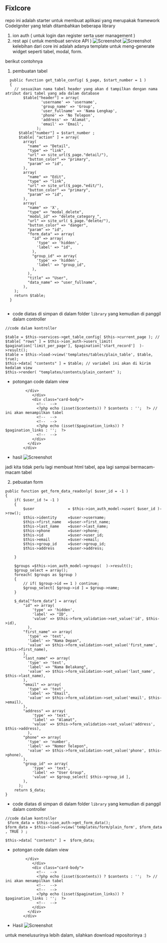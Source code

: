 ## Fixlcore

repo ini adalah starter untuk membuat aplikasi yang merupakak framework CodeIgniter yang telah ditambahkan beberapa library 
1. ion auth ( untuk login dan register serta user management )
2. rest api ( untuk membuat service API )
![Screenshot](OVERVIEW/0.PNG)
![Screenshot](OVERVIEW/1.PNG)
kelebihan dari core ini adalah adanya template untuk meng-generate widget seperti tabel, modal, form.

berikut contohnya 
1. pembuatan tabel

```
  public function get_table_config( $_page, $start_number = 1 )
  {
	// sesuaikan nama tabel header yang akan d tampilkan dengan nama atribut dari tabel yang ada dalam database
	    $table["header"] = array(
				'username' => 'username',
				'group_name' => 'Group',
				'user_fullname' => 'Nama Lengkap',
				'phone' => 'No Telepon',
				'address' => 'Alamat',
				'email' => 'Email',
			  );
	  $table["number"] = $start_number ;
	  $table[ "action" ] = array(
		array(
		  "name" => "Detail",
		  "type" => "link",
		  "url" => site_url($_page."detail/"),
		  "button_color" => "primary",
		  "param" => "id",
		),
		array(
		  "name" => "Edit",
		  "type" => "link",
		  "url" => site_url($_page."edit/"),
		  "button_color" => "primary",
		  "param" => "id",
		),
		array(
		  "name" => 'X',
		  "type" => "modal_delete",
		  "modal_id" => "delete_category_",
		  "url" => site_url( $_page."delete/"),
		  "button_color" => "danger",
		  "param" => "id",
		  "form_data" => array(
			"id" => array(
			  'type' => 'hidden',
			  'label' => "id",
			),
			"group_id" => array(
			  'type' => 'hidden',
			  'label' => "group_id",
			),
		  ),
		  "title" => "User",
		  "data_name" => "user_fullname",
		),
	);
    return $table;
  }
  
```
- code diatas di simpan di dalam folder ``library`` yang kemudian di panggil dalam controller
```
//code dalam kontroller

$table = $this->services->get_table_config( $this->current_page ); // 
$table[ "rows" ] = $this->ion_auth->users_limit( $pagination['limit_per_page'], $pagination['start_record']  )->result(); 
$table = $this->load->view('templates/tables/plain_table', $table, true);
$this->data[ "contents" ] = $table; // variabel ini akan di kirim kedalam view
$this->render( "templates/contents/plain_content" );

```
- potongan code dalam view 
```
         </div>
            </div>
            <div class="card-body">
              <!--  -->
              <?php echo (isset($contents)) ? $contents : '';  ?> // ini akan menampilkan tabel
              <!--  -->
              <!--  -->
              <?php echo (isset($pagination_links)) ? $pagination_links : '';  ?>
              <!--  -->
            </div>
          </div>
        </div>
```
- hasil 
![Screenshot](OVERVIEW/3.PNG)

jadi kita tidak perlu lagi membuat html tabel, apa lagi sampai bermacam- macam tabel

2. pebuatan form
```
public function get_form_data_readonly( $user_id = -1 )
{
	if( $user_id != -1 )
	{
		$user 				= $this->ion_auth_model->user( $user_id )->row();
		$this->identity		=$user->username;
		$this->first_name	=$user->first_name;
		$this->last_name	=$user->last_name;
		$this->phone		=$user->phone;
		$this->id			=$user->user_id;
		$this->email		=$user->email;
		$this->group_id		=$user->group_id;
		$this->address		=$user->address;

	}

	$groups =$this->ion_auth_model->groups(  )->result();
	$group_select = array();
	foreach( $groups as $group )
	{
		// if( $group->id == 1 ) continue;
		$group_select[ $group->id ] = $group->name;
	}

	$_data["form_data"] = array(
		"id" => array(
			'type' => 'hidden',
			'label' => "ID",
			'value' => $this->form_validation->set_value('id', $this->id),
		  ),
		"first_name" => array(
		  'type' => 'text',
		  'label' => "Nama Depan",
		  'value' => $this->form_validation->set_value('first_name', $this->first_name),
		),
		"last_name" => array(
		  'type' => 'text',
		  'label' => "Nama Belakang",
		  'value' => $this->form_validation->set_value('last_name', $this->last_name),
		),
		"email" => array(
		  'type' => 'text',
		  'label' => "Email",
		  'value' => $this->form_validation->set_value('email', $this->email),			  
		),
		"address" => array(
			'type' => 'text',
			'label' => "Alamat",
			'value' => $this->form_validation->set_value('address', $this->address),			  
		  ),
		"phone" => array(
		  'type' => 'number',
		  'label' => "Nomor Telepon",
		  'value' => $this->form_validation->set_value('phone', $this->phone),			  
		),
		"group_id" => array(
			'type' => 'text',
			'label' => "User Group",
			'value' => $group_select[ $this->group_id ],
		),
	  );
	return $_data;
}
```
- code diatas di simpan di dalam folder ``library`` yang kemudian di panggil dalam controller
```
//code dalam kontroller
 $form_data = $this->ion_auth->get_form_data();
$form_data = $this->load->view('templates/form/plain_form', $form_data , TRUE ) ;

$this->data[ "contents" ] =  $form_data;
```
- potongan code dalam view 
```
         </div>
            </div>
            <div class="card-body">
              <!--  -->
              <?php echo (isset($contents)) ? $contents : '';  ?> // ini akan menampilkan tabel
              <!--  -->
              <!--  -->
              <?php echo (isset($pagination_links)) ? $pagination_links : '';  ?>
              <!--  -->
            </div>
          </div>
        </div>
```
- Hasil 
![Screenshot](OVERVIEW/4.PNG)

untuk menelusurinya lebih dalam, silahkan download repositorinya :)

